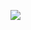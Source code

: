 ![](https://github-profile-summary-cards.vercel.app/api/cards/profile-details?username=sherbw28&theme=vue)
